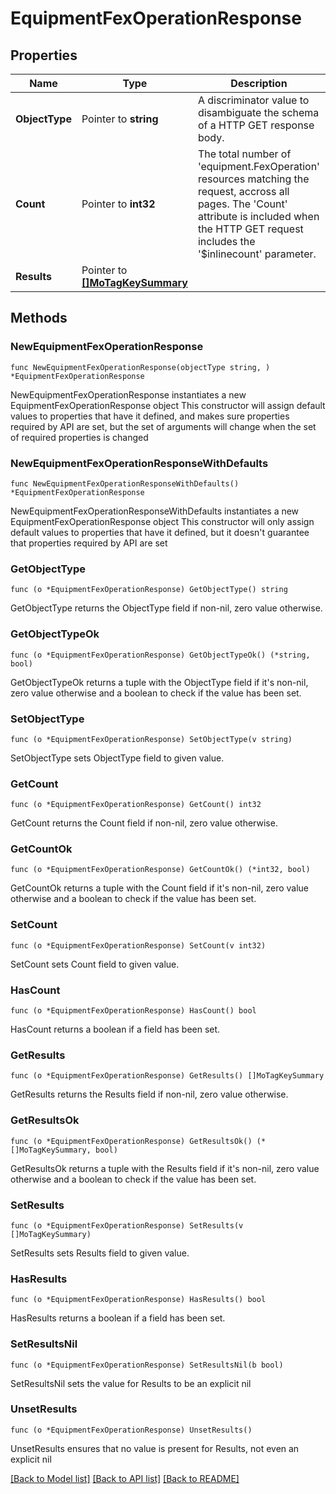 # EquipmentFexOperationResponse

## Properties

Name | Type | Description | Notes
------------ | ------------- | ------------- | -------------
**ObjectType** | Pointer to **string** | A discriminator value to disambiguate the schema of a HTTP GET response body. | 
**Count** | Pointer to **int32** | The total number of &#39;equipment.FexOperation&#39; resources matching the request, accross all pages. The &#39;Count&#39; attribute is included when the HTTP GET request includes the &#39;$inlinecount&#39; parameter. | [optional] 
**Results** | Pointer to [**[]MoTagKeySummary**](MoTagKeySummary.md) |  | [optional] 

## Methods

### NewEquipmentFexOperationResponse

`func NewEquipmentFexOperationResponse(objectType string, ) *EquipmentFexOperationResponse`

NewEquipmentFexOperationResponse instantiates a new EquipmentFexOperationResponse object
This constructor will assign default values to properties that have it defined,
and makes sure properties required by API are set, but the set of arguments
will change when the set of required properties is changed

### NewEquipmentFexOperationResponseWithDefaults

`func NewEquipmentFexOperationResponseWithDefaults() *EquipmentFexOperationResponse`

NewEquipmentFexOperationResponseWithDefaults instantiates a new EquipmentFexOperationResponse object
This constructor will only assign default values to properties that have it defined,
but it doesn't guarantee that properties required by API are set

### GetObjectType

`func (o *EquipmentFexOperationResponse) GetObjectType() string`

GetObjectType returns the ObjectType field if non-nil, zero value otherwise.

### GetObjectTypeOk

`func (o *EquipmentFexOperationResponse) GetObjectTypeOk() (*string, bool)`

GetObjectTypeOk returns a tuple with the ObjectType field if it's non-nil, zero value otherwise
and a boolean to check if the value has been set.

### SetObjectType

`func (o *EquipmentFexOperationResponse) SetObjectType(v string)`

SetObjectType sets ObjectType field to given value.


### GetCount

`func (o *EquipmentFexOperationResponse) GetCount() int32`

GetCount returns the Count field if non-nil, zero value otherwise.

### GetCountOk

`func (o *EquipmentFexOperationResponse) GetCountOk() (*int32, bool)`

GetCountOk returns a tuple with the Count field if it's non-nil, zero value otherwise
and a boolean to check if the value has been set.

### SetCount

`func (o *EquipmentFexOperationResponse) SetCount(v int32)`

SetCount sets Count field to given value.

### HasCount

`func (o *EquipmentFexOperationResponse) HasCount() bool`

HasCount returns a boolean if a field has been set.

### GetResults

`func (o *EquipmentFexOperationResponse) GetResults() []MoTagKeySummary`

GetResults returns the Results field if non-nil, zero value otherwise.

### GetResultsOk

`func (o *EquipmentFexOperationResponse) GetResultsOk() (*[]MoTagKeySummary, bool)`

GetResultsOk returns a tuple with the Results field if it's non-nil, zero value otherwise
and a boolean to check if the value has been set.

### SetResults

`func (o *EquipmentFexOperationResponse) SetResults(v []MoTagKeySummary)`

SetResults sets Results field to given value.

### HasResults

`func (o *EquipmentFexOperationResponse) HasResults() bool`

HasResults returns a boolean if a field has been set.

### SetResultsNil

`func (o *EquipmentFexOperationResponse) SetResultsNil(b bool)`

 SetResultsNil sets the value for Results to be an explicit nil

### UnsetResults
`func (o *EquipmentFexOperationResponse) UnsetResults()`

UnsetResults ensures that no value is present for Results, not even an explicit nil

[[Back to Model list]](../README.md#documentation-for-models) [[Back to API list]](../README.md#documentation-for-api-endpoints) [[Back to README]](../README.md)



